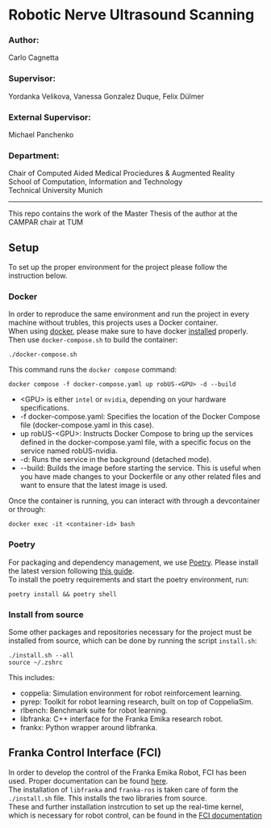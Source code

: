 # Robotic Nerve Ultrasound Scanning
### Author:
 Carlo Cagnetta
### Supervisor:
Yordanka Velikova, Vanessa Gonzalez Duque, Felix Dülmer
### External Supervisor:
Michael Panchenko
### Department:
Chair of Computed Aided Medical Prociedures & Augmented Reality \
School of Computation, Information and Technology \
Technical University Munich

---

This repo contains the work of the Master Thesis of the author at the CAMPAR chair at TUM

## Setup
To set up the proper environment for the project please follow the instruction below.

### Docker
In order to reproduce the same environment and run the project in every machine without trubles, this projects uses a Docker container. \
When using [docker](https://www.docker.com/), please make sure to have docker [installed](https://docs.docker.com/desktop/install/linux-install/) properly. Then use `docker-compose.sh` to build the container:
```
./docker-compose.sh
```
This command runs the `docker compose` command:
```
docker compose -f docker-compose.yaml up robUS-<GPU> -d --build
```
* \<GPU> is either `intel` or `nvidia`, depending on your hardware specifications.
* -f docker-compose.yaml: Specifies the location of the Docker Compose file (docker-compose.yaml in this case).
* up robUS-\<GPU>: Instructs Docker Compose to bring up the services defined in the docker-compose.yaml file, with a specific focus on the service named robUS-nvidia.
* -d: Runs the service in the background (detached mode).
* --build: Builds the image before starting the service. This is useful when you have made changes to your Dockerfile or any other related files and want to ensure that the latest image is used.

Once the container is running, you can interact with through a devcontainer or through:
```
docker exec -it <container-id> bash
```

### Poetry
For packaging and dependency management, we use [Poetry](https://python-poetry.org/). Please install the latest version following [this guide](https://python-poetry.org/docs/). \
To install the poetry requirements and start the poetry environment, run:
```
poetry install && poetry shell
```

### Install from source
Some other packages and repositories necessary for the project must be installed from source, which can be done by running the script `install.sh`:
```
./install.sh --all
source ~/.zshrc
```
This includes:
* coppelia: Simulation environment for robot reinforcement learning.
* pyrep: Toolkit for robot learning research, built on top of CoppeliaSim.
* rlbench: Benchmark suite for robot learning.
* libfranka: C++ interface for the Franka Emika research robot.
* frankx: Python wrapper around libfranka.

## Franka Control Interface (FCI)
In order to develop the control of the Franka Emika Robot, FCI has been used. Proper documentation can be found [here](https://frankaemika.github.io/docs/index.html). \
The installation of `libfranka` and `franka-ros` is taken care of form the `./install.sh` file. This installs the two libraries from source. \
These and further installation instrcution to set up the real-time kernel, which is necessary for robot control, can be found in the [FCI documentation](https://frankaemika.github.io/docs/installation_linux.html)